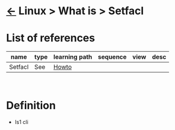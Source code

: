 # [&larr;][Repo_Readme] Linux > What is > Setfacl

[//]: #(Reference)
[Repo_Readme]:    ../list/object_list.md

[Setfacl_Howto]:  ../howto/setfacl_howto.md

# List of references

|name|type|learning path|sequence|view|desc|
|-|-|-|-|-|-|
|Setfacl|See|[Howto][Setfacl_Howto]|
<br>


# Definition
- Is1 cli
